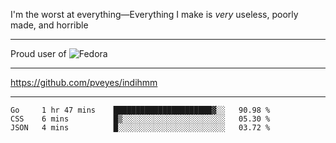 I'm the worst at everything—Everything I make is *very* useless, poorly made, and horrible

___
Proud user of ![Fedora](https://img.shields.io/badge/-Fedora-blue?style=flat-square&logo=fedora)

___
https://github.com/pveyes/indihmm

___
<!--START_SECTION:waka-->
```text
Go     1 hr 47 mins    ██████████████████████▓░░   90.98 % 
CSS    6 mins          █▒░░░░░░░░░░░░░░░░░░░░░░░   05.30 % 
JSON   4 mins          █░░░░░░░░░░░░░░░░░░░░░░░░   03.72 % 
```
<!--END_SECTION:waka-->
